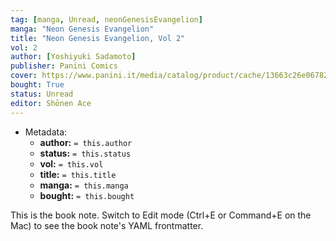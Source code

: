 ```yaml
---
tag: [manga, Unread, neonGenesisEvangelion]
manga: "Neon Genesis Evangelion"
title: "Neon Genesis Evangelion, Vol 2"
vol: 2
author: [Yoshiyuki Sadamoto]
publisher: Panini Comics
cover: https://www.panini.it/media/catalog/product/cache/13663c26e06782c6b72cb4ce7e6046f4/m/e/mevai001isbn_0.jpg
bought: True
status: Unread
editor: Shōnen Ace
---
```


- Metadata:
    - **author:** `= this.author`
    - **status:** `= this.status`
    - **vol:** `= this.vol`
    - **title:** `= this.title`
    - **manga:** `= this.manga`
    - **bought:** `= this.bought`

This is the book note. Switch to Edit mode (Ctrl+E or Command+E on the Mac) to see the book note's YAML frontmatter.